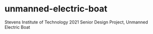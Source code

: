 # unmanned-electric-boat
Stevens Institute of Technology 2021 Senior Design Project, Unmanned Electric Boat
